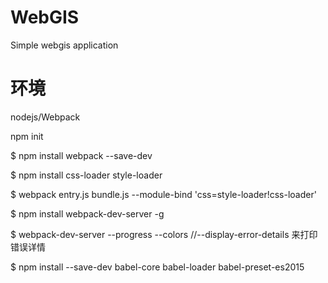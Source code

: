 # WebGIS
Simple webgis application

# 环境
nodejs/Webpack

npm init

$ npm install webpack --save-dev

$ npm install css-loader style-loader

$ webpack entry.js bundle.js --module-bind 'css=style-loader!css-loader'

$ npm install webpack-dev-server -g

$ webpack-dev-server --progress --colors
//--display-error-details 来打印错误详情

$ npm install --save-dev babel-core babel-loader babel-preset-es2015